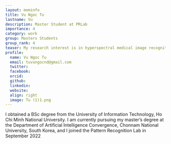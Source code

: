 ```yaml
---
layout: meminfo
title: Vu Ngoc Tu
lastname: Vu
description: Master Student at PRLab
importance: 4
category: work
group: Masters Students
group_rank: 4
teaser: My research interest is in hyperspectral medical image recognition.
profile:
  name: Vu Ngoc Tu
  email: tuvungocnd@gmail.com
  twitter:
  facebook:
  orcid:
  github:
  linkedin:
  website:
  align: right
  image: Tu (1)1.png
---
```



I obtained a BSc degree from the University of Information Technology, Ho Chi Minh National University.
I am currently pursuing my master’s degree at the Department of Artificial Intelligence Convergence, Chonnam National University, South Korea, and I joined the Pattern Recognition Lab in September 2022

<!--stackedit_data:
eyJoaXN0b3J5IjpbLTE5NDgxMjY5NzJdfQ==
-->